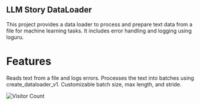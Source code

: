 ## LLM Story DataLoader

This project provides a data loader to process and prepare text data from a file for machine learning tasks. It includes error handling and logging using loguru.

# Features

Reads text from a file and logs errors.
Processes the text into batches using create_dataloader_v1.
Customizable batch size, max length, and stride.

![Visitor Count](https://komarev.com/ghpvc/?username=ashkanmy&color=blue)
